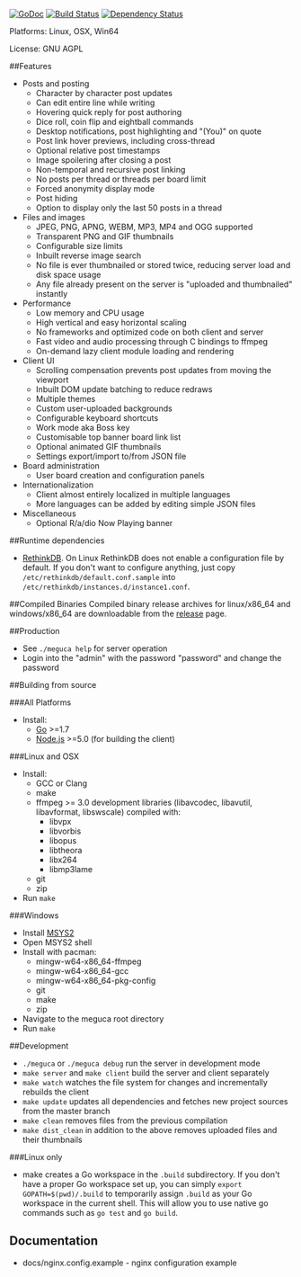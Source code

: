 [![GoDoc](https://godoc.org/github.com/bakape/meguca?status.svg)](https://godoc.org/github.com/bakape/meguca)
[![Build Status](https://travis-ci.org/bakape/meguca.svg)](https://travis-ci.org/bakape/meguca)
[![Dependency Status](https://david-dm.org/bakape/meguca.svg)](https://david-dm.org/bakape/meguca)

Platforms: Linux, OSX, Win64

License: GNU AGPL

##Features
* Posts and posting
    - Character by character post updates
    - Can edit entire line while writing
    - Hovering quick reply for post authoring
    - Dice roll, coin flip and eightball commands
    - Desktop notifications, post highlighting and "(You)" on quote
    - Post link hover previews, including cross-thread
    - Optional relative post timestamps
    - Image spoilering after closing a post
    - Non-temporal and recursive post linking
    - No posts per thread or threads per board limit
    - Forced anonymity display mode
    - Post hiding
    - Option to display only the last 50 posts in a thread
* Files and images
    - JPEG, PNG, APNG, WEBM, MP3, MP4 and OGG supported
    - Transparent PNG and GIF thumbnails
    - Configurable size limits
    - Inbuilt reverse image search
    - No file is ever thumbnailed or stored twice, reducing server load and
    disk space usage
    - Any file already present on the server is "uploaded and thumbnailed"
    instantly
* Performance
    - Low memory and CPU usage
    - High vertical and easy horizontal scaling
    - No frameworks and optimized code on both client and server
    - Fast video and audio processing through C bindings to ffmpeg
    - On-demand lazy client module loading and rendering
* Client UI
    - Scrolling compensation prevents post updates from moving the viewport
    - Inbuilt DOM update batching to reduce redraws
    - Multiple themes
    - Custom user-uploaded backgrounds
    - Configurable keyboard shortcuts
    - Work mode aka Boss key
    - Customisable top banner board link list
    - Optional animated GIF thumbnails
    - Settings export/import to/from JSON file
* Board administration
    - User board creation and configuration panels
* Internationalization
    - Client almost entirely localized in multiple languages
    - More languages can be added by editing simple JSON files
* Miscellaneous
    - Optional R/a/dio Now Playing banner

##Runtime dependencies
* [RethinkDB](https://rethinkdb.com/docs/install/).
On Linux RethinkDB does not enable a configuration file by default. If you don't
want to configure anything, just copy `/etc/rethinkdb/default.conf.sample` into
`/etc/rethinkdb/instances.d/instance1.conf`.

##Compiled Binaries
Compiled binary release archives for linux/x86_64 and windows/x86_64 are
downloadable from the [release](https://github.com/bakape/meguca/releases) page.

##Production
* See `./meguca help` for server operation
* Login into the "admin" with the password "password" and change the password

##Building from source

###All Platforms
* Install:
	* [Go](https://golang.org/doc/install) >=1.7
	* [Node.js](https://nodejs.org) >=5.0 (for building the client)

###Linux and OSX
* Install:
    * GCC or Clang
    * make
    * ffmpeg >= 3.0 development libraries (libavcodec, libavutil, libavformat,
    libswscale) compiled with:
        * libvpx
        * libvorbis
        * libopus
        * libtheora
        * libx264
        * libmp3lame
    * git
    * zip
* Run `make`

###Windows
* Install [MSYS2](https://sourceforge.net/projects/msys2/)
* Open MSYS2 shell
* Install with pacman:
    * mingw-w64-x86_64-ffmpeg
    * mingw-w64-x86_64-gcc
    * mingw-w64-x86_64-pkg-config
    * git
    * make
    * zip
* Navigate to the meguca root directory
* Run `make`

##Development
* `./meguca` or `./meguca debug` run the server in development mode
* `make server` and `make client` build the server and client separately
* `make watch` watches the file system for changes and incrementally rebuilds
the client
* `make update` updates all dependencies and fetches new project sources from
the master branch
* `make clean` removes files from the previous compilation
* `make dist_clean` in addition to the above removes uploaded files and their
thumbnails

###Linux only
* make creates a Go workspace in the `.build` subdirectory. If you don't have a
proper Go workspace set up, you can simply `export GOPATH=$(pwd)/.build` to
temporarily assign `.build` as your Go workspace in the current shell. This will
allow you to use native go commands such as `go test` and `go build`.

## Documentation
* docs/nginx.config.example - nginx configuration example
